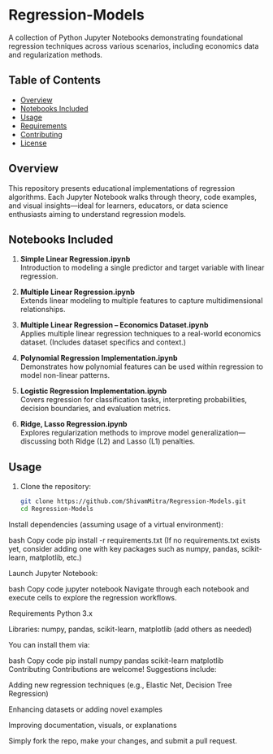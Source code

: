 # Regression-Models

A collection of Python Jupyter Notebooks demonstrating foundational regression techniques across various scenarios, including economics data and regularization methods.

## Table of Contents
- [Overview](#overview)
- [Notebooks Included](#notebooks-included)
- [Usage](#usage)
- [Requirements](#requirements)
- [Contributing](#contributing)
- [License](#license)

## Overview
This repository presents educational implementations of regression algorithms. Each Jupyter Notebook walks through theory, code examples, and visual insights—ideal for learners, educators, or data science enthusiasts aiming to understand regression models.

## Notebooks Included
1. **Simple Linear Regression.ipynb**  
   Introduction to modeling a single predictor and target variable with linear regression.

2. **Multiple Linear Regression.ipynb**  
   Extends linear modeling to multiple features to capture multidimensional relationships.

3. **Multiple Linear Regression – Economics Dataset.ipynb**  
   Applies multiple linear regression techniques to a real-world economics dataset. (Includes dataset specifics and context.)

4. **Polynomial Regression Implementation.ipynb**  
   Demonstrates how polynomial features can be used within regression to model non-linear patterns.

5. **Logistic Regression Implementation.ipynb**  
   Covers regression for classification tasks, interpreting probabilities, decision boundaries, and evaluation metrics.

6. **Ridge, Lasso Regression.ipynb**  
   Explores regularization methods to improve model generalization—discussing both Ridge (L2) and Lasso (L1) penalties.

## Usage
1. Clone the repository:
   ```bash
   git clone https://github.com/ShivamMitra/Regression-Models.git
   cd Regression-Models
Install dependencies (assuming usage of a virtual environment):

bash
Copy code
pip install -r requirements.txt
(If no requirements.txt exists yet, consider adding one with key packages such as numpy, pandas, scikit-learn, matplotlib, etc.)

Launch Jupyter Notebook:

bash
Copy code
jupyter notebook
Navigate through each notebook and execute cells to explore the regression workflows.

Requirements
Python 3.x

Libraries: numpy, pandas, scikit-learn, matplotlib (add others as needed)

You can install them via:

bash
Copy code
pip install numpy pandas scikit-learn matplotlib
Contributing
Contributions are welcome! Suggestions include:

Adding new regression techniques (e.g., Elastic Net, Decision Tree Regression)

Enhancing datasets or adding novel examples

Improving documentation, visuals, or explanations

Simply fork the repo, make your changes, and submit a pull request.
